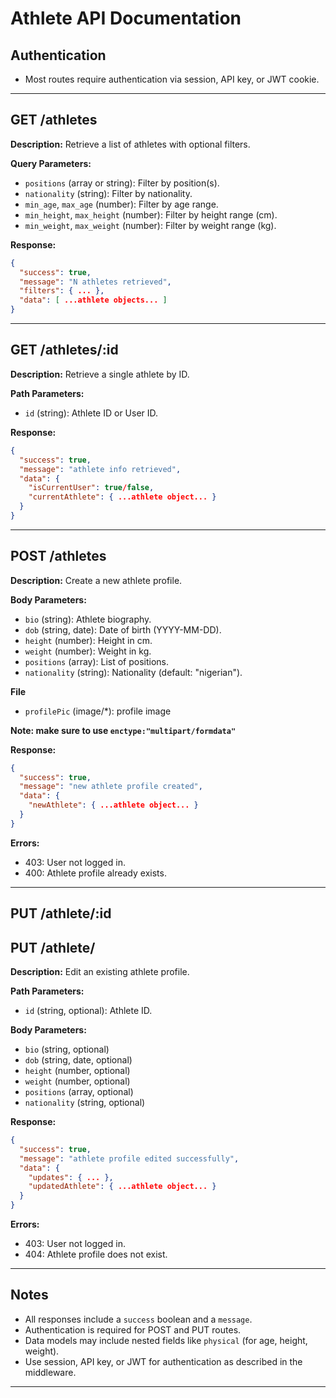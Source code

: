 # Athlete API Documentation

## Authentication
- Most routes require authentication via session, API key, or JWT cookie.

---

## GET /athletes

**Description:** Retrieve a list of athletes with optional filters.

**Query Parameters:**
- `positions` (array or string): Filter by position(s).
- `nationality` (string): Filter by nationality.
- `min_age`, `max_age` (number): Filter by age range.
- `min_height`, `max_height` (number): Filter by height range (cm).
- `min_weight`, `max_weight` (number): Filter by weight range (kg).

**Response:**
```json
{
  "success": true,
  "message": "N athletes retrieved",
  "filters": { ... },
  "data": [ ...athlete objects... ]
}
```

---

## GET /athletes/:id

**Description:** Retrieve a single athlete by ID.

**Path Parameters:**
- `id` (string): Athlete ID or User ID.

**Response:**
```json
{
  "success": true,
  "message": "athlete info retrieved",
  "data": {
    "isCurrentUser": true/false,
    "currentAthlete": { ...athlete object... }
  }
}
```

---

## POST /athletes

**Description:** Create a new athlete profile.

**Body Parameters:**
- `bio` (string): Athlete biography.
- `dob` (string, date): Date of birth (YYYY-MM-DD).
- `height` (number): Height in cm.
- `weight` (number): Weight in kg.
- `positions` (array): List of positions.
- `nationality` (string): Nationality (default: "nigerian").

**File**
- `profilePic` (image/*): profile image

**Note: make sure to use `enctype:"multipart/formdata"`**

**Response:**
```json
{
  "success": true,
  "message": "new athlete profile created",
  "data": {
    "newAthlete": { ...athlete object... }
  }
}
```

**Errors:**
- 403: User not logged in.
- 400: Athlete profile already exists.

---

## PUT /athlete/:id  
## PUT /athlete/

**Description:** Edit an existing athlete profile.

**Path Parameters:**
- `id` (string, optional): Athlete ID.

**Body Parameters:**
- `bio` (string, optional)
- `dob` (string, date, optional)
- `height` (number, optional)
- `weight` (number, optional)
- `positions` (array, optional)
- `nationality` (string, optional)

**Response:**
```json
{
  "success": true,
  "message": "athlete profile edited successfully",
  "data": {
    "updates": { ... },
    "updatedAthlete": { ...athlete object... }
  }
}
```

**Errors:**
- 403: User not logged in.
- 404: Athlete profile does not exist.

---

## Notes

- All responses include a `success` boolean and a `message`.
- Authentication is required for POST and PUT routes.
- Data models may include nested fields like `physical` (for age, height, weight).
- Use session, API key, or JWT for authentication as described in the middleware.

---